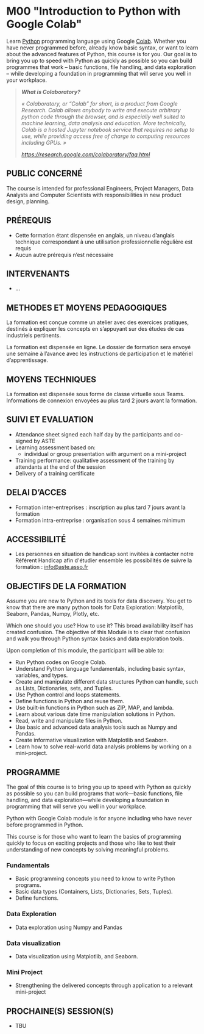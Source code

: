 # M00 "Introduction to Python with Google Colab"

Learn [Python][1] programming language using Google [Colab][2]. Whether you have never programmed before, already know basic syntax, or want to learn about the advanced features of Python, this course is for you. Our goal is to bring you up to speed with Python as quickly as possible so you can build programmes that work – basic functions, file handling, and data exploration – while developing a foundation in programming that will serve you well in your workplace.

> ***What is Colaboratory?***
> 
> *« Colaboratory, or “Colab” for short, is a product from Google Research. Colab allows anybody to write and execute arbitrary python code through the browser, and is especially well suited to machine learning, data analysis and education. More technically, Colab is a hosted Jupyter notebook service that requires no setup to use, while providing access free of charge to computing resources including GPUs. »*
> 
> *https://research.google.com/colaboratory/faq.html*



## PUBLIC CONCERNÉ
The course is intended for professional Engineers, Project Managers, Data Analysts and Computer Scientists with responsibilities in new product design, planning.



## PRÉREQUIS
- Cette formation étant dispensée en anglais, un niveau d’anglais technique correspondant à une utilisation professionnelle régulière est requis
- Aucun autre prérequis n’est nécessaire



## INTERVENANTS
- ...



## METHODES ET MOYENS PEDAGOGIQUES
La formation est conçue comme un atelier avec des exercices pratiques, destinés à expliquer les concepts en s’appuyant sur des études de cas industriels pertinents.

La formation est dispensée en ligne. Le dossier de formation sera envoyé une semaine à l’avance avec les instructions de participation et le matériel d’apprentissage.


## MOYENS TECHNIQUES
La formation est dispensée sous forme de classe virtuelle sous Teams. Informations de connexion envoyées au plus tard 2 jours avant la formation.



## SUIVI ET EVALUATION
- Attendance sheet signed each half day by the participants and co-signed by ASTE
- Learning assessment based on:
    - individual or group presentation with argument on a mini-project
- Training performance: qualitative assessment of the training by attendants at the end of the session
- Delivery of a training certificate



## DELAI D’ACCES
- Formation inter-entreprises : inscription au plus tard 7 jours avant la formation
- Formation intra-entreprise : organisation sous 4 semaines minimum



## ACCESSIBILITÉ
- Les personnes en situation de handicap sont invitées à contacter notre Référent Handicap afin d'étudier ensemble les possibilités de suivre la formation : info@aste.asso.fr



## OBJECTIFS DE LA FORMATION
Assume you are new to Python and its tools for data discovery. You get to know that there are many python tools for Data Exploration: Matplotlib, Seaborn, Pandas, Numpy, Plotly, etc.

Which one should you use? How to use it? This broad availability itself has created confusion. The objective of this Module is to clear that confusion and walk you through Python syntax basics and data exploration tools.

Upon completion of this module, the participant will be able to:
- Run Python codes on Google Colab.
- Understand Python language fundamentals, including basic syntax, variables, and types.
- Create and manipulate different data structures Python can handle, such as Lists, Dictionaries, sets, and Tuples.
- Use Python control and loops statements.
- Define functions in Python and reuse them.
- Use built-in functions in Python such as ZIP, MAP, and lambda.
- Learn about various date time manipulation solutions in Python.
- Read, write and manipulate files in Python.
- Use basic and advanced data analysis tools such as Numpy and Pandas.
- Create informative visualization with Matplotlib and Seaborn.
- Learn how to solve real-world data analysis problems by working on a mini-project.



## PROGRAMME
The goal of this course is to bring you up to speed with Python as quickly as possible so you can build programs that work—basic functions, file handling, and data exploration—while developing a foundation in programming that will serve you well in your workplace.

Python with Google Colab module is for anyone including who have never before programmed in Python.

This course is for those who want to learn the basics of programming quickly to focus on exciting projects and those who like to test their understanding of new concepts by solving meaningful problems.

### Fundamentals
- Basic programming concepts you need to know to write Python programs.
- Basic data types (Containers, Lists, Dictionaries, Sets, Tuples).
- Define functions.

### Data Exploration
- Data exploration using Numpy and Pandas

### Data visualization
- Data visualization using Matplotlib, and Seaborn.

### Mini Project
- Strengthening the delivered concepts through application to a relevant mini-project



<!--
## Module Structure

|                                                        | Topic               |
| ------------------------------------------------------ | ------------------- |
| ![#ec8e2c](https://placehold.co/5x5/ec8e2c/ec8e2c.png) | Coding Fundamentals |
| ![#a371f7](https://placehold.co/5x5/a371f7/a371f7.png) | Data Exploration    |
| ![#db61a2](https://placehold.co/5x5/db61a2/db61a2.png) | Data Visualization  |
| ![#58a6ff](https://placehold.co/5x5/58a6ff/58a6ff.png) | Mini Project        |

Upon completion of this course, you will be able to:
- ![#ec8e2c](https://placehold.co/5x5/ec8e2c/ec8e2c.png) Run Python codes on Google Colab
- ![#ec8e2c](https://placehold.co/5x5/ec8e2c/ec8e2c.png) Understand basic programming concepts and Python language fundamentals
    - including basic syntax and variables
    - basic data types (containers, lists, dictionaries, sets, tuples)
- ![#ec8e2c](https://placehold.co/5x5/ec8e2c/ec8e2c.png) Write your own programmes in Python
    - create and manipulate different data structures
    - define functions and reuse them
    - use built-in functions such as `ZIP`, `MAP`, and `lambda`
    - use control and loops statements
- ![#ec8e2c](https://placehold.co/5x5/ec8e2c/ec8e2c.png) ![#a371f7](https://placehold.co/5x5/a371f7/a371f7.png) Understand and create various date time manipulation solutions in Python
- ![#ec8e2c](https://placehold.co/5x5/ec8e2c/ec8e2c.png) ![#a371f7](https://placehold.co/5x5/a371f7/a371f7.png) Read, write and manipulate files in Python
- ![#a371f7](https://placehold.co/5x5/a371f7/a371f7.png) Use basic and advanced data analysis tools such as [`numpy`][3] and [`pandas`][4]
- ![#db61a2](https://placehold.co/5x5/db61a2/db61a2.png) Create informative visualization with [`matplotlib`][5] and [`seaborn`][6]
- ![#58a6ff](https://placehold.co/5x5/58a6ff/58a6ff.png) Solve real-world data analysis problems with a relevant mini-project
-->



## PROCHAINE(S) SESSION(S)
- TBU



<!-- LINKS -->
[1]: https://www.python.org/about/ 'About Python'
[2]: https://research.google.com/colaboratory/faq.html 'About Colab'
[3]: https://numpy.org/ 'About NumPy'
[4]: https://pandas.pydata.org/ 'About Pandas'
[5]: https://matplotlib.org/ 'About Matplotlib'
[6]: https://seaborn.pydata.org/ 'About Seaborn'

